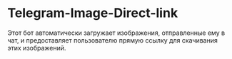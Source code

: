 # Telegram-Image-Direct-link
Этот бот автоматически загружает изображения, отправленные ему в чат, и предоставляет пользователю прямую ссылку для скачивания этих изображений. 
